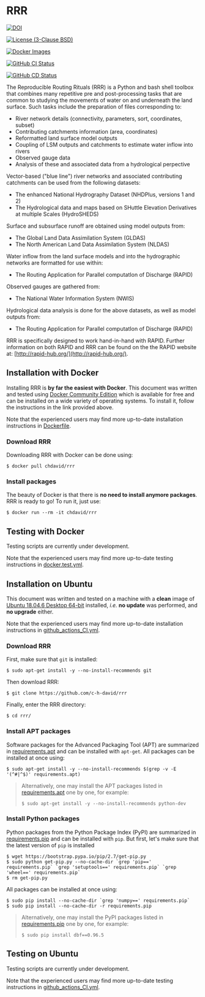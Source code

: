 # RRR
[![DOI](https://zenodo.org/badge/DOI/10.5281/zenodo.3236649.svg)](https://doi.org/10.5281/zenodo.3236649)

[![License (3-Clause BSD)](https://img.shields.io/badge/license-BSD%203--Clause-yellow.svg)](https://github.com/c-h-david/rrr/blob/master/LICENSE)

[![Docker Images](https://img.shields.io/badge/docker-images-blue?logo=docker)](https://hub.docker.com/r/chdavid/rrr/tags)

[![GitHub CI Status](https://github.com/c-h-david/rrr/actions/workflows/github_actions_CI.yml/badge.svg)](https://github.com/c-h-david/rrr/actions)

[![GitHub CD Status](https://github.com/c-h-david/rrr/actions/workflows/github_actions_CD.yml/badge.svg)](https://github.com/c-h-david/rrr/actions/workflows/github_actions_CD.yml)

The Reproducible Routing Rituals (RRR) is a Python and bash shell toolbox that 
combines many repetitive pre and post-processing tasks that are common to 
studying the movements of water on and underneath the land surface.  Such tasks 
include the preparation of files corresponding to:

- River network details (connectivity, parameters, sort, coordinates, subset) 
- Contributing catchments information (area, coordinates)
- Reformatted land surface model outputs
- Coupling of LSM outputs and catchments to estimate water inflow into rivers
- Observed gauge data 
- Analysis of these and associated data from a hydrological perpective

Vector-based ("blue line") river networks and associated contributing catchments
can be used from the following datasets:

- The enhanced National Hydrography Dataset (NHDPlus, versions 1 and 2)
- The Hydrological data and maps based on SHuttle Elevation Derivatives at
  multiple Scales (HydroSHEDS)

Surface and subsurface runoff are obtained using model outputs from:

- The Global Land Data Assimilation System (GLDAS)
- The North American Land Data Assimilation System (NLDAS)

Water inflow from the land surface models and into the hydrographic networks are
formatted for use within:

- The Routing Application for Parallel computatIon of Discharge (RAPID)

Observed gauges are gathered from:

- The National Water Information System (NWIS)

Hydrological data analysis is done for the above datasets, as well as model 
outputs from:

- The Routing Application for Parallel computatIon of Discharge (RAPID)

RRR is specifically designed to work hand-in-hand with RAPID.  Further
information on both RAPID and RRR can be found on the the RAPID website at:
[http://rapid-hub.org/](http://rapid-hub.org/).

## Installation with Docker
Installing RRR is **by far the easiest with Docker**. This document was
written and tested using
[Docker Community Edition](https://www.docker.com/community-edition#/download)
which is available for free and can be installed on a wide variety of operating
systems. To install it, follow the instructions in the link provided above.

Note that the experienced users may find more up-to-date installation
instructions in
[Dockerfile](https://github.com/c-h-david/rrr/blob/master/Dockerfile).

### Download RRR
Downloading RRR with Docker can be done using:

```
$ docker pull chdavid/rrr
```

### Install packages
The beauty of Docker is that there is **no need to install anymore packages**.
RRR is ready to go! To run it, just use:

```
$ docker run --rm -it chdavid/rrr
```

## Testing with Docker
Testing scripts are currently under development.

Note that the experienced users may find more up-to-date testing instructions
in
[docker.test.yml](https://github.com/c-h-david/rrr/blob/master/docker.test.yml).

## Installation on Ubuntu
This document was written and tested on a machine with a **clean** image of 
[Ubuntu 18.04.6 Desktop 64-bit](https://releases.ubuntu.com/18.04/ubuntu-18.04.6-desktop-amd64.iso)
installed, *i.e.* **no update** was performed, and **no upgrade** either. 

Note that the experienced users may find more up-to-date installation 
instructions in
[github\_actions\_CI.yml](https://github.com/c-h-david/rrr/blob/master/.github/workflows/github_actions_CI.yml).

### Download RRR
First, make sure that `git` is installed: 

```
$ sudo apt-get install -y --no-install-recommends git
```

Then download RRR:

```
$ git clone https://github.com/c-h-david/rrr
```

Finally, enter the RRR directory:

```
$ cd rrr/
```

### Install APT packages
Software packages for the Advanced Packaging Tool (APT) are summarized in 
[requirements.apt](https://github.com/c-h-david/rrr/blob/master/requirements.apt)
and can be installed with `apt-get`. All packages can be installed at once using:

```
$ sudo apt-get install -y --no-install-recommends $(grep -v -E '(^#|^$)' requirements.apt)
```

> Alternatively, one may install the APT packages listed in 
> [requirements.apt](https://github.com/c-h-david/rrr/blob/master/requirements.apt)
> one by one, for example:
>
> ```
> $ sudo apt-get install -y --no-install-recommends python-dev
>```

### Install Python packages
Python packages from the Python Package Index (PyPI) are summarized in
[requirements.pip](https://github.com/c-h-david/rrr/blob/master/requirements.pip)
and can be installed with `pip`. But first, let's make sure that the latest
version of `pip` is installed

```
$ wget https://bootstrap.pypa.io/pip/2.7/get-pip.py
$ sudo python get-pip.py --no-cache-dir `grep 'pip==' requirements.pip` `grep 'setuptools==' requirements.pip` `grep 'wheel==' requirements.pip`
$ rm get-pip.py
```

All packages can be installed at once using:

```
$ sudo pip install --no-cache-dir `grep 'numpy==' requirements.pip`
$ sudo pip install --no-cache-dir -r requirements.pip
```

> Alternatively, one may install the PyPI packages listed in 
> [requirements.pip](https://github.com/c-h-david/rrr/blob/master/requirements.pip)
> one by one, for example:
>
> ```
> $ sudo pip install dbf==0.96.5
> ```

## Testing on Ubuntu
Testing scripts are currently under development.

Note that the experienced users may find more up-to-date testing instructions 
in
[github\_actions\_CI.yml](https://github.com/c-h-david/rrr/blob/master/.github/workflows/github_actions_CI.yml).
